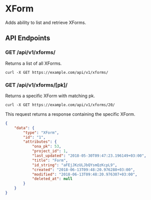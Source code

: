 # XForm

Adds ability to list and retrieve XForms.

## API Endpoints

### GET /api/v1/xforms/

Returns a list of all XForms.

```console
curl -X GET https://example.com/api/v1/xforms/
```

### GET /api/v1/xforms/[pk]/

Returns a specific XForm with matching pk.

```console
curl -X GET https://example.com/api/v1/xforms/20/
```

This request returns a response containing the specific XForm.

```json
{
    "data": {
        "type": "XForm",
        "id": "1",
        "attributes": {
            "ona_pk": 53,
            "project_id": 1,
            "last_updated": "2018-05-30T09:47:23.196149+03:00",
            "title": "Form",
            "id_string": "aFEjJKzULJbQYsmQzKcpL9",
            "created": "2018-06-13T09:48:20.976288+03:00",
            "modified": "2018-06-13T09:48:20.976307+03:00",
            "deleted_at": null
        }
    }
}
```
